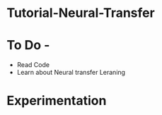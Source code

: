 # Tutorial-Neural-Transfer
# To Do -
* Read Code
* Learn about Neural transfer Leraning
# Experimentation
